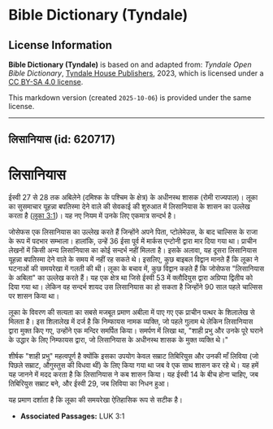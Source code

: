 # Bible Dictionary (Tyndale)

## License Information

**Bible Dictionary (Tyndale)** is based on and adapted from: _Tyndale Open Bible Dictionary_, [Tyndale House Publishers](https://tyndaleopenresources.com/), 2023, which is licensed under a [CC BY-SA 4.0 license](https://creativecommons.org/licenses/by-sa/4.0/legalcode.en).

This markdown version (created `2025-10-06`) is provided under the same license.



--------------------------------

## लिसानियास (id: 620717)

लिसानियास
=========

ईस्वी 27 से 28 तक अबिलेने (दमिश्क के पश्चिम के क्षेत्र) के अधीनस्थ शासक (रोमी राज्यपाल)। लूका का सुसमाचार यूहन्ना बपतिस्मा देने वाले की सेवकाई की शुरुआत में लिसानियास के शासन का उल्लेख करता है ([लूका 3:1](https://ref.ly/Luke3:1))। यह नए नियम में उनके लिए एकमात्र सन्दर्भ है।

जोसेफस एक लिसानियास का उल्लेख करते हैं जिन्होंने अपने पिता, प्टोलेमेउस, के बाद चाल्सिस के राजा के रूप में पदभार सम्भाला। हालांकि, उन्हें 36 ईसा पूर्व में मार्कस एन्टोनी द्वारा मार दिया गया था। प्राचीन लेखनों में किसी अन्य लिसानियास का कोई सन्दर्भ नहीं मिलता है। इसके अलावा, यह दूसरा लिसानियास यूहन्ना बपतिस्मा देने वाले के समय में नहीं रह सकते थे। इसलिए, कुछ बाइबल विद्वान मानते हैं कि लूका ने घटनाओं की समयरेखा में गलती की थी। लूका के बचाव में, कुछ विद्वान कहते हैं कि जोसेफस "लिसानियास के अबिला" का उल्लेख करते हैं। यह एक क्षेत्र था जिसे ईस्वी 53 में क्लौदियुस द्वारा अग्रिप्पा द्वितीय को दिया गया था। लेकिन वह सन्दर्भ शायद उस लिसानियास का हो सकता है जिन्होंने 90 साल पहले चाल्सिस पर शासन किया था।

लूका के विवरण की सत्यता का सबसे मजबूत प्रमाण अबीला में पाए गए एक प्राचीन पत्थर के शिलालेख से मिलता है। इस शिलालेख में दर्ज है कि निम्फायस नामक व्यक्ति, जो पहले गुलाम थे लेकिन लिसानियास द्वारा मुक्त किए गए, उन्होंने एक मन्दिर समर्पित किया। समर्पण में लिखा था, "शाही प्रभु और उनके पूरे घराने के उद्धार के लिए निम्फायस द्वारा, जो लिसानियास के अधीनस्थ शासक के मुक्त व्यक्ति थे।"

शीर्षक "शाही प्रभु" महत्वपूर्ण है क्योंकि इसका उपयोग केवल सम्राट तिबिरियुस और उनकी माँ लिविया (जो पिछले सम्राट, औगुस्तुस की विधवा थीं) के लिए किया गया था जब वे एक साथ शासन कर रहे थे। यह हमें यह जानने में मदद करता है कि लिसानियास ने कब शासन किया। यह ईस्वी 14 के बीच होना चाहिए, जब तिबिरियुस सम्राट बने, और ईस्वी 29, जब लिविया का निधन हुआ।

यह प्रमाण दर्शाता है कि लूका की समयरेखा ऐतिहासिक रूप से सटीक है।

* **Associated Passages:** LUK 3:1

